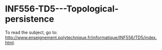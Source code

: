 # INF556-TD5---Topological-persistence

To read the subject, go to: http://www.enseignement.polytechnique.fr/informatique/INF556/TD5/index.html.
